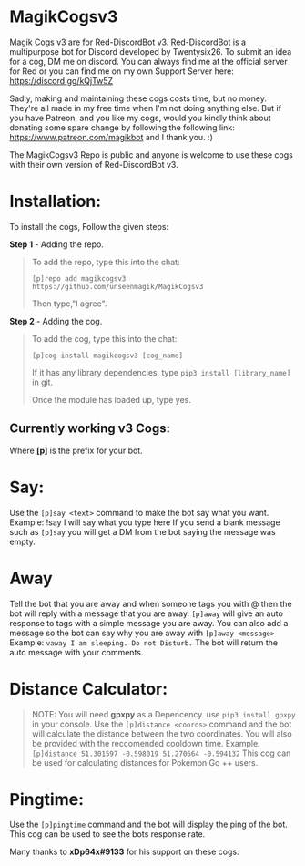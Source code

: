 # MagikCogsv3

Magik Cogs v3 are for Red-DiscordBot v3. Red-DiscordBot is a multipurpose bot for Discord developed by Twentysix26.
To submit an idea for a cog, DM me on discord. You can always find me at the official server for Red or you can find me on my own Support Server here: https://discord.gg/kQjTw5Z

Sadly, making and maintaining these cogs costs time, but no money. They're all made in my free time when I'm not doing anything else. But if you have Patreon, and you like my cogs, would you kindly think about donating some spare change by following the following link: https://www.patreon.com/magikbot and I thank you. :)

The MagikCogsv3 Repo is public and anyone is welcome to use these cogs with their own version of Red-DiscordBot v3.

# Installation:
To install the cogs, Follow the given steps:

**Step 1** - Adding the repo.
> To add the repo, type this into the chat:
> 
> ``[p]repo add magikcogsv3 https://github.com/unseenmagik/MagikCogsv3``
> 
> Then type,"I agree".

**Step 2** - Adding the cog.
> To add the cog, type this into the chat:
> 
> ``[p]cog install magikcogsv3 [cog_name]``
> 
> If it has any library dependencies, type ``pip3 install [library_name]`` in git.
> 
> Once the module has loaded up, type yes.

<h2>Currently working v3 Cogs:</h2>

Where <b>[p]</b> is the prefix for your bot.

# Say:
Use the ``[p]say <text>`` command to make the bot say what you want.
  Example: !say I will say what you type here
  If you send a blank message such as ``[p]say`` you will get a DM from the bot saying the message was empty.

# Away
Tell the bot that you are away and when someone tags you with @ then the bot will reply with a message that you are away.
``[p]away`` will give an auto response to tags with a simple message you are away.
You can also add a message so the bot can say why you are away with ``[p]away <message>``
Example: ``vaway I am sleeping. Do not Disturb.`` The bot will return the auto message with your comments.
  
# Distance Calculator:
> NOTE: You will need **gpxpy** as a Depencency. use ``pip3 install gpxpy`` in your console. 
Use the ``[p]distance <coords>`` command and the bot will calculate the distance between the two coordinates. You will also be provided with the reccomended cooldown time.
Example: ``[p]distance 51.301597 -0.598019 51.270664 -0.594132``
This cog can be used for calculating distances for Pokemon Go ++ users.
  
# Pingtime:
Use the ``[p]pingtime`` command and the bot will display the ping of the bot.
This cog can be used to see the bots response rate.
  

Many   thanks to <b>xDp64x#9133</b> for his support on these cogs. 
  
